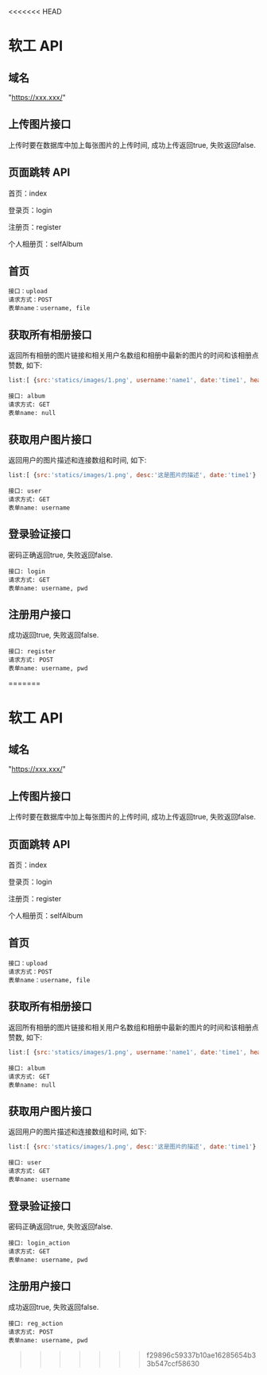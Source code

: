 <<<<<<< HEAD
# 软工 API

## 域名

"https://xxx.xxx/"

## 上传图片接口

上传时要在数据库中加上每张图片的上传时间, 成功上传返回true, 失败返回false.

## 页面跳转 API

首页：index

登录页：login

注册页：register

个人相册页：selfAlbum

## 首页

```text
接口：upload
请求方式：POST
表单name：username, file
```

## 获取所有相册接口

返回所有相册的图片链接和相关用户名数组和相册中最新的图片的时间和该相册点赞数, 如下:

```js
list:[ {src:'statics/images/1.png', username:'name1', date:'time1', heat:'num'} ...{...}]
```

```text
接口: album
请求方式: GET
表单name: null
```

## 获取用户图片接口

返回用户的图片描述和连接数组和时间, 如下:

```js
list:[ {src:'statics/images/1.png', desc:'这是图片的描述', date:'time1'} ...{...}]
```

```text
接口: user
请求方式: GET
表单name: username
```

## 登录验证接口

密码正确返回true, 失败返回false.

```text
接口: login
请求方式: GET
表单name: username, pwd
```

## 注册用户接口

成功返回true, 失败返回false.

```text
接口: register
请求方式: POST
表单name: username, pwd
```
=======
# 软工 API

## 域名

"https://xxx.xxx/"

## 上传图片接口

上传时要在数据库中加上每张图片的上传时间, 成功上传返回true, 失败返回false.

## 页面跳转 API

首页：index

登录页：login

注册页：register

个人相册页：selfAlbum

## 首页
```text
接口：upload
请求方式：POST
表单name：username, file
```

## 获取所有相册接口

返回所有相册的图片链接和相关用户名数组和相册中最新的图片的时间和该相册点赞数, 如下:

```js
list:[ {src:'statics/images/1.png', username:'name1', date:'time1', heat:'num'} ...{...}]
```

```text
接口: album
请求方式: GET
表单name: null
```

## 获取用户图片接口

返回用户的图片描述和连接数组和时间, 如下:

```js
list:[ {src:'statics/images/1.png', desc:'这是图片的描述', date:'time1'} ...{...}]
```

```text
接口: user
请求方式: GET
表单name: username
```

## 登录验证接口

密码正确返回true, 失败返回false.

```text
接口: login_action
请求方式: GET
表单name: username, pwd
```

## 注册用户接口

成功返回true, 失败返回false.

```text
接口: reg_action
请求方式: POST
表单name: username, pwd
```

>>>>>>> f29896c59337b10ae16285654b33b547ccf58630
